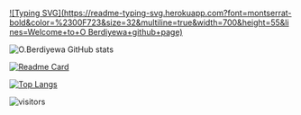 <!-- ### Hi, i am O. Berdiyewa 👋 -->

[![Typing SVG](https://readme-typing-svg.herokuapp.com?font=montserrat-bold&color=%2300F723&size=32&multiline=true&width=700&height=55&lines=Welcome+to+O Berdiyewa+github+page)](https://oberdiyewa.github.io)

<!-- <a href="https://ezkahan.github.io">
	<img alt="O.Berdiyewa"
		 src="https://readme-typing-svg.herokuapp.com/?lines=Welcome+to+O.Berdiyewa+GitHub+page+:)&color=%2334FF19&center=true&width=555&height=55">
</a> -->

![O.Berdiyewa GitHub stats](https://github-readme-stats.vercel.app/api?username=oberdiyewa&count_private=true&theme=chartreuse-dark&show_icons=true&hide_border=true)

[![Readme Card](https://github-readme-stats.vercel.app/api/pin/?username=oberdiyewa&theme=chartreuse-dark&repo=ezkahan&hide_border=true)](https://github.com/oberdiyewa/oberdiyewa)

[![Top Langs](https://github-readme-stats.vercel.app/api/top-langs/?username=oberdiyewa&theme=chartreuse-dark&hide_border=true&layout=compact)](https://github.com/oberdiyewa/oberdiyewa)

![visitors](https://visitor-badge.laobi.icu/badge?page_id=oberdiyewa)
